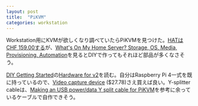 ```yaml
---
layout: post
title:  "PiKVM"
categories: workstation
---
```

Workstation用にKVMが欲しくなり調べていたらPiKVMを見つけた。[HATはCHF 159.00する](https://www.pi-shop.ch/pikvm-v3-hat)が、[What's On My Home Server? Storage, OS, Media, Provisioning, Automation](https://www.youtube.com/watch?v=f5jNJDaztqk&t=395s)を見るとDIYで作ってもそれほど部品が多くなさそう。

[DIY Getting Started](https://github.com/pikvm/pikvm#diy-getting-started)の[Hardware for v2](https://github.com/pikvm/pikvm#hardware-for-v2)を読む。自分はRaspberry Pi 4一式を既に持っているので、[Video capture device](https://www.aliexpress.com/item/4000102166176.html) ($27.78)さえ買えば良い。Y-splitter cableは、[Making an USB power/data Y split cable for PiKVM](https://www.youtube.com/watch?v=uLuBuQUF61o)を参考に余っているケーブルで自作できそう。
